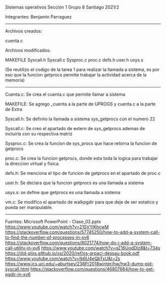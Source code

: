 Sistemas operativos
Sección 1 
Grupo 8
Santiago
2021/2

Integrantes:
Benjamin Parraguez

-----------------------------------------------------------------------

Archivos creados:

cuenta.c

Archivos modificados:

MAKEFILE
Syscall.h
Syscall.c
Sysproc.c
proc.c
defs.h
user.h
usys.s

(Se reutilizo el codigo de la tarea 1 para realizar la llamada a sistema, es por eso que la funcion getprocs permite trabajar la actividad acerca de la memoria)

--------------------------------------------------------------------

Cuenta.c:
Se crea el cuenta.c que permite llamar a sistema

MAKEFILE:
Se agrego _cuenta a la parte de UPROGS y cuenta.c a la parte de Extra

Syscall.h:
Se definiio la llamada a sistema sys_getprocs con el numero 22

Syscall.c:
Se creo el apartado de extern de sys_getprocs ademas de incluirla con su respectiva matriz

Sysproc.c:
Se crea la funcion de sys_procs que hace retorna la funcion de getprocs

proc.c:
Se crea la funcion getprocs, donde esta toda la logica para trabajar la direccion virtual y fisica.

defs.h:
Se menciona el tipo de funcion de getprocs en el apartado de proc.c 

user.h:
Se declara que la funcion getprocs es una llamada a sistema

usys.s:
se define que getprocs es una llamada a sistema

vm.c:
Se modifico el apartado de walkpgdir para que deje de ser estatico y pueda ser manipulable.


--------------------------------------------------------------------
Fuentes:
Microsoft PowerPoint - Clase_02.pptx 
https://www.youtube.com/watch?v=21SVYiKhcwM
https://stackoverflow.com/questions/57745250/how-to-add-a-system-call-to-find-the-number-of-processes-in-xv6
https://stackoverflow.com/questions/8021774/how-do-i-add-a-system-call-utility-in-xv6
https://www.youtube.com/watch?v=qZ16UodDlz8&t=734s
https://iitd-plos.github.io/os/2020/ref/os-arpaci-dessau-book.pdf
https://www.youtube.com/watch?v=Ib6U4eQbTxU&t=2s
https://www.ics.uci.edu/~aburtsev/238P/2018winter/hw/hw3-dump-pid-syscall.html
https://stackoverflow.com/questions/46807664/how-to-get-pgdir-in-xv6